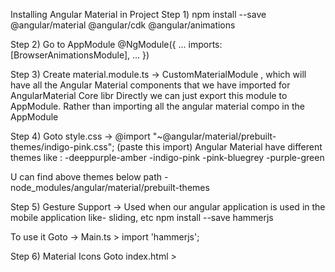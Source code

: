 Installing Angular Material in Project
Step 1)
npm install --save @angular/material @angular/cdk @angular/animations

Step 2)
Go to AppModule
@NgModule({
  ...
  imports: [BrowserAnimationsModule],
  ...
})

Step 3)
Create material.module.ts -> CustomMaterialModule , which will have all the Angular Material components
that we have imported for AngularMaterial Core libr 
Directly we can just export this module to AppModule. Rather than importing all the angular material compo
in the AppModule

Step 4)
Goto style.css ->
@import "~@angular/material/prebuilt-themes/indigo-pink.css"; (paste this import)
Angular Material have different themes like :
-deeppurple-amber
-indigo-pink
-pink-bluegrey
-purple-green

U can find above themes below path -
node_modules/angular/material/prebuilt-themes

Step 5)
Gesture Support -> Used when our angular application is used in the mobile application like- sliding, etc
npm install --save hammerjs

To use it Goto -> Main.ts > import 'hammerjs';

Step 6)
Material Icons
Goto index.html > 
<link href="https://fonts.googleapis.com/icon?family=Material+Icons" rel="stylesheet">
